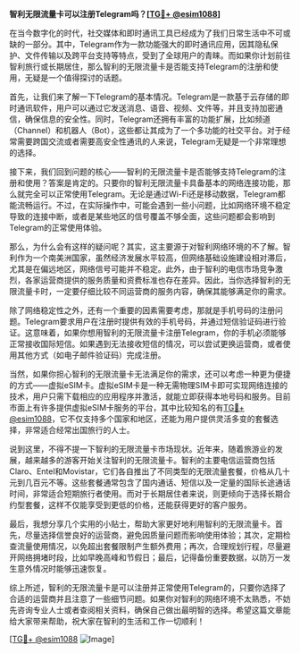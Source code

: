**智利无限流量卡可以注册Telegram吗？[[TG💪+ @esim1088](https://t.me/s/esim1088)]**

在当今数字化的时代，社交媒体和即时通讯工具已经成为了我们日常生活中不可或缺的一部分。其中，Telegram作为一款功能强大的即时通讯应用，因其隐私保护、文件传输以及跨平台支持等特点，受到了全球用户的青睐。而如果你计划前往智利旅行或长期居住，那么智利的无限流量卡是否能支持Telegram的注册和使用，无疑是一个值得探讨的话题。

首先，让我们来了解一下Telegram的基本情况。Telegram是一款基于云存储的即时通讯软件，用户可以通过它发送消息、语音、视频、文件等，并且支持加密通信，确保信息的安全性。同时，Telegram还拥有丰富的功能扩展，比如频道（Channel）和机器人（Bot），这些都让其成为了一个多功能的社交平台。对于经常需要跨国交流或者需要高安全性通讯的人来说，Telegram无疑是一个非常理想的选择。

接下来，我们回到问题的核心——智利的无限流量卡是否能够支持Telegram的注册和使用？答案是肯定的。只要你的智利无限流量卡具备基本的网络连接功能，那么就完全可以正常使用Telegram。无论是通过Wi-Fi还是移动数据，Telegram都能流畅运行。不过，在实际操作中，可能会遇到一些小问题，比如网络环境不稳定导致的连接中断，或者是某些地区的信号覆盖不够全面，这些问题都会影响到Telegram的正常使用体验。

那么，为什么会有这样的疑问呢？其实，这主要源于对智利网络环境的不了解。智利作为一个南美洲国家，虽然经济发展水平较高，但网络基础设施建设相对滞后，尤其是在偏远地区，网络信号可能并不稳定。此外，由于智利的电信市场竞争激烈，各家运营商提供的服务质量和资费标准也存在差异。因此，当你选择智利的无限流量卡时，一定要仔细比较不同运营商的服务内容，确保其能够满足你的需求。

除了网络稳定性之外，还有一个重要的因素需要考虑，那就是手机号码的注册问题。Telegram要求用户在注册时提供有效的手机号码，并通过短信验证码进行验证。这意味着，如果你想用智利的无限流量卡注册Telegram，你的手机必须能够正常接收国际短信。如果遇到无法接收短信的情况，可以尝试更换运营商，或者使用其他方式（如电子邮件验证码）完成注册。

当然，如果你担心智利的无限流量卡无法满足你的需求，还可以考虑一种更为便捷的方式——虚拟eSIM卡。虚拟eSIM卡是一种无需物理SIM卡即可实现网络连接的技术，用户只需下载相应的应用程序并激活，就能立即获得本地号码和服务。目前市面上有许多提供虚拟eSIM卡服务的平台，其中比较知名的有[TG💪+ @esim1088](https://t.me/s/esim1088)，它不仅支持多个国家和地区，还能为用户提供灵活多变的套餐选择，非常适合经常出国旅行的人士。

说到这里，不得不提一下智利的无限流量卡市场现状。近年来，随着旅游业的发展，越来越多的游客开始关注智利的无限流量卡。智利的主要电信运营商包括Claro、Entel和Movistar，它们各自推出了不同类型的无限流量套餐，价格从几十元到几百元不等。这些套餐通常包含了国内通话、短信以及一定量的国际长途通话时间，非常适合短期旅行者使用。而对于长期居住者来说，则更倾向于选择长期合约型套餐，这样不仅能享受到更低的价格，还能获得更好的客户服务。

最后，我想分享几个实用的小贴士，帮助大家更好地利用智利的无限流量卡。首先，尽量选择信誉良好的运营商，避免因质量问题而影响使用体验；其次，定期检查流量使用情况，以免超出套餐限制产生额外费用；再次，合理规划行程，尽量避开网络拥堵时段，比如早晚高峰和节假日；最后，记得备份重要数据，以防万一发生意外情况时能够迅速恢复。

综上所述，智利的无限流量卡是可以注册并正常使用Telegram的，只要你选择了合适的运营商并且注意了一些细节问题。如果你对智利的网络环境不太熟悉，不妨先咨询专业人士或者查阅相关资料，确保自己做出最明智的选择。希望这篇文章能给大家带来帮助，祝大家在智利的生活和工作一切顺利！

[[TG💪+ @esim1088](https://t.me/s/esim1088) ![Image](https://i.postimg.cc/4NQfJmqS/Snipaste-2025-05-13-00-14-12.png)]